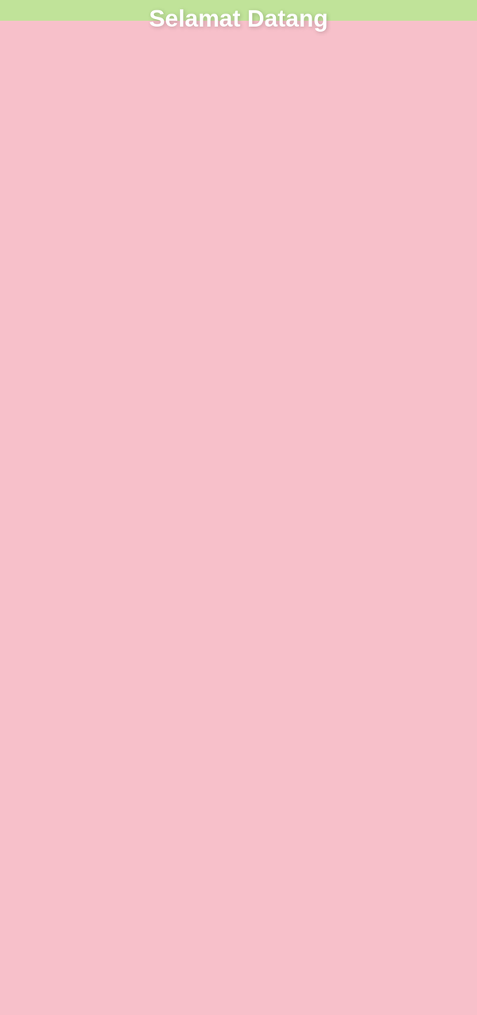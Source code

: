 <!DOCTYPE html>
<html lang="id">
<head>
    <meta charset="UTF-8">
    <meta name="viewport" content="width=device-width, initial-scale=1.0">
    <title>Untuk Ibu</title>
    <link rel="preconnect" href="https://fonts.googleapis.com">
    <link rel="preconnect" href="https://fonts.gstatic.com" crossorigin>
    <link href="https://fonts.googleapis.com/css2?family=Great+Vibes&family=Poppins:wght@300;400;600&display=swap" rel="stylesheet">
    <style>
        /* CSS (Cascading Style Sheets) untuk mengatur tampilan dan gaya */
        /* Pegaturan dasar */
        * {
            box-sizing: border-box;
            margin: 0;
            padding: 0;
        }
        html, body {
            height: 100%;
        }
        body {
            font-family: 'Poppins', sans-serif;
            /* Gradasi warna BARU untuk background utama */
            background: linear-gradient(to bottom, #c0e399 50%, #F7C0CA 50%);
            background-attachment: fixed;
            overflow: hidden; /* Mencegah scroll saat loading screen aktif */
        }
        /* --- 1. Gaya untuk Loading Screen --- */
        #loading-screen {
            position: fixed;
            top: 0;
            left: 0;
            width: 100%;
            height: 100%;
            /* Latar belakang loading screen SAMA dengan body */
            background: linear-gradient(to bottom, #c0e399 50%, #F7C0CA 50%);
            z-index: 1000;
            display: flex;
            justify-content: center;
            align-items: center;
            transition: opacity 1s ease-out;
            flex-direction: column;
            text-align: center;
        }
        .loader-content h1 {
            font-size: 3rem;
            color: white;
            text-shadow: 2px 2px 8px rgba(0,0,0,0.2);
            margin-bottom: 20px;
        }
        #startButton {
            font-family: 'Poppins', sans-serif;
            font-size: 1.2rem;
            font-weight: 600;
            padding: 15px 40px;
            border: 2px solid white;
            background-color: transparent;
            color: white;
            border-radius: 50px;
            cursor: pointer;
            opacity: 0;
            transform: translateY(20px);
            transition: all 0.5s cubic-bezier(0.25, 0.8, 0.25, 1);
        }
        #startButton.visible {
            opacity: 1;
            transform: translateY(0);
        }
        #startButton:hover {
            background-color: white;
            color: #F7C0CA; /* Warna pink BARU saat hover */
            transform: scale(1.05);
            box-shadow: 0 5px 20px rgba(0,0,0,0.15);
        }
        /* --- 2. Gaya untuk Halaman Utama (Sesuai Gambar) --- */
        #main-content {
            min-height: 100vh;
            display: flex;
            justify-content: center;
            align-items: center;
            padding: 40px 20px; /* Memberi jarak atas-bawah dan kiri-kanan */
            visibility: hidden;
            opacity: 0;
            transition: opacity 1s ease-in;
            background-color: #f4f4f4; /* Warna background abu-abu muda untuk halaman konten */
        }
        /* Kartu utama yang membungkus semua konten */
        .content-card {
            background: linear-gradient(to bottom, #c0e399 40%, #ffffff 40%);
            border-radius: 20px;
            box-shadow: 0 10px 30px rgba(0, 0, 0, 0.1);
            max-width: 400px; /* Lebar maksimal seperti tampilan story di HP */
            width: 100%;
            padding-bottom: 30px; /* Jarak di bagian bawah kartu */
            overflow: hidden; /* Memastikan sudut rounded bekerja */
        }
        .title-section {
            padding: 40px 20px 20px 20px;
            text-align: left; /* Teks judul rata kiri */
        }
        .title-section h1 {
            font-family: 'Great Vibes', cursive; /* Font tulisan tangan */
            font-size: 3.5rem;
            color: #333;
            font-weight: 400;
            margin: 0;
        }
        .title-section p {
            font-size: 1rem;
            color: #555;
            margin-top: 5px;
        }
        /* Kotak untuk menampung video dan foto */
        .media-box {
            background-color: white;
            border: 8px solid #F7C0CA; /* Border pink tebal */
            border-radius: 20px;
            margin: 0 30px 25px 30px; /* Jarak atas, kanan-kiri, bawah */
            padding: 15px; /* Jarak di dalam kotak */
            box-shadow: 0 4px 15px rgba(0, 0, 0, 0.08);
        }
        /* Penampung video agar responsif */
        .video-wrapper {
            position: relative;
            padding-bottom: 56.25%; /* Rasio 16:9 */
            height: 0;
            overflow: hidden;
            border-radius: 10px; /* Sudut rounded untuk video */
        }
        .video-wrapper iframe {
            position: absolute;
            top: 0;
            left: 0;
            width: 100%;
            height: 100%;
            border: none;
        }
        /* Placeholder untuk foto */
        .photo-placeholder {
            width: 100%;
            aspect-ratio: 1 / 1; /* Membuatnya menjadi persegi */
            display: flex;
            justify-content: center;
            align-items: center;
            background-color: #f0f0f0;
            border-radius: 10px;
        }
        .photo-placeholder p {
            font-size: 1.5rem;
            font-weight: 600;
            color: #aaa;
        }
        /* --- 3. Aturan Responsif untuk Mobile --- */
        @media (max-width: 768px) {
            .loader-content h1 {
                font-size: 2rem;
            }
        }
    </style>
</head>
<body>
    <div id="loading-screen">
        <div class="loader-content">
            <h1>Selamat Datang</h1>
            <button id="startButton">Buka Undangan</button>
        </div>
    </div>
    <main id="main-content">
        <div class="content-card">         
            <div class="title-section">
                <h1>Untuk Ibu,</h1>
                <p>dari ayah, mas, adik</p>
            </div>
            <div class="media-box">
                <div class="video-wrapper">
                    <iframe src="https://www.youtube.com/embed/LXb3EKWsInQ" title="YouTube video player" allow="accelerometer; autoplay; clipboard-write; encrypted-media; gyroscope; picture-in-picture" allowfullscreen></iframe>
                </div>
            </div>
            <div class="media-box">
                 <div class="photo-placeholder">
                    <p>Foto</p>
                </div>
            </div>
        </div>
    </main>
    <script>
        const loader = document.getElementById('loading-screen');
        const mainContent = document.getElementById('main-content');
        const startButton = document.getElementById('startButton');
        window.addEventListener('load', function() {
            setTimeout(() => { // Memberi jeda sedikit agar halaman benar-benar siap
                 startButton.classList.add('visible');
            }, 500);
        });
        startButton.addEventListener('click', function() {
            document.body.style.overflow = 'auto';
            loader.style.opacity = '0';
            mainContent.style.visibility = 'visible';
            mainContent.style.opacity = '1';
            setTimeout(() => {
                loader.style.display = 'none';
            }, 1000); 
        });
    </script>
</body>
</html>
